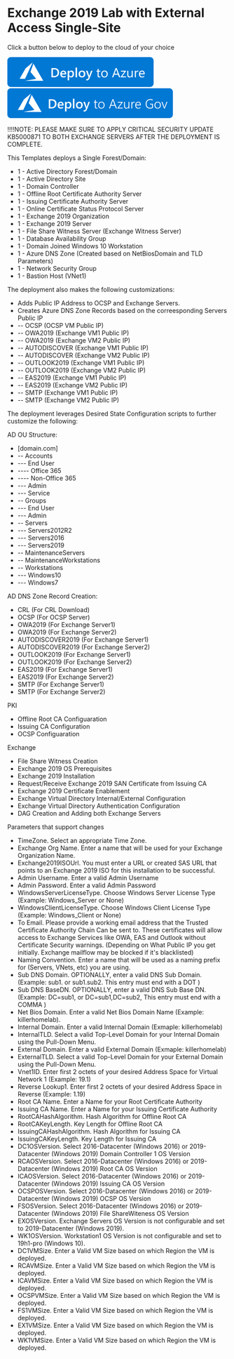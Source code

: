 # Exchange 2019 Lab with External Access Single-Site

Click a button below to deploy to the cloud of your choice

[![Deploy To Azure](https://raw.githubusercontent.com/Azure/azure-quickstart-templates/master/1-CONTRIBUTION-GUIDE/images/deploytoazure.svg?sanitize=true)](https://portal.azure.com/#create/Microsoft.Template/uri/https%3A%2F%2Fraw.githubusercontent.com%2Felliottfieldsjr%2FKillerHomeLab%2FDevelopment%2FExchange2019-with-External-Access-1-Forest_1-DomainController_1-ADSite_1-Workstation%2Fazuredeploy.json)
[![Deploy To Azure US Gov](https://raw.githubusercontent.com/Azure/azure-quickstart-templates/master/1-CONTRIBUTION-GUIDE/images/deploytoazuregov.svg?sanitize=true)](https://portal.azure.us/#create/Microsoft.Template/uri/https%3A%2F%2Fraw.githubusercontent.com%2Felliottfieldsjr%2FKillerHomeLab%2FDevelopment%2FExchange2019-with-External-Access-1-Forest_1-DomainController_1-ADSite_1-Workstation%2Fazuregovdeploy.json)

!!!!NOTE:  PLEASE MAKE SURE TO APPLY CRITICAL SECURITY UPDATE KB5000871 TO BOTH EXCHANGE SERVERS AFTER THE DEPLOYMENT IS COMPLETE.

This Templates deploys a Single Forest/Domain:

- 1 - Active Directory Forest/Domain
- 1 - Active Directory Site
- 1 - Domain Controller
- 1 - Offline Root Certificate Authority Server
- 1 - Issuing Certificate Authority Server
- 1 - Online Certificate Status Protocol Server
- 1 - Exchange 2019 Organization
- 1 - Exchange 2019 Server
- 1 - File Share Witness Server (Exchange Witness Server)
- 1 - Database Availability Group
- 1 - Domain Joined Windows 10 Workstation
- 1 - Azure DNS Zone (Created based on NetBiosDomain and TLD Parameters)
- 1 - Network Security Group
- 1 - Bastion Host (VNet1)

The deployment also makes the following customizations:
- Adds Public IP Address to OCSP and Exchange Servers.
- Creates Azure DNS Zone Records based on the correesponding Servers Public IP
- -- OCSP (OCSP VM Public IP)
- -- OWA2019 (Exchange VM1 Public IP)
- -- OWA2019 (Exchange VM2 Public IP)
- -- AUTODISCOVER (Exchange VM1 Public IP)
- -- AUTODISCOVER (Exchange VM2 Public IP)
- -- OUTLOOK2019 (Exchange VM1 Public IP)
- -- OUTLOOK2019 (Exchange VM2 Public IP)
- -- EAS2019 (Exchange VM1 Public IP)
- -- EAS2019 (Exchange VM2 Public IP)
- -- SMTP (Exchange VM1 Public IP)
- -- SMTP (Exchange VM2 Public IP)

The deployment leverages Desired State Configuration scripts to further customize the following:

AD OU Structure:
- [domain.com]
- -- Accounts
- --- End User
- ---- Office 365
- ---- Non-Office 365
- --- Admin
- --- Service
- -- Groups
- --- End User
- --- Admin
- -- Servers
- --- Servers2012R2
- --- Servers2016
- --- Servers2019
- -- MaintenanceServers
- -- MaintenanceWorkstations
- -- Workstations
- --- Windows10
- --- Windows7

AD DNS Zone Record Creation:
- CRL (For CRL Download)
- OCSP (For OCSP Server)
- OWA2019 (For Exchange Server1)
- OWA2019 (For Exchange Server2)
- AUTODISCOVER2019 (For Exchange Server1)
- AUTODISCOVER2019 (For Exchange Server2)
- OUTLOOK2019 (For Exchange Server1)
- OUTLOOK2019 (For Exchange Server2)
- EAS2019 (For Exchange Server1)
- EAS2019 (For Exchange Server2)
- SMTP (For Exchange Server1)
- SMTP (For Exchange Server2)

PKI
- Offline Root CA Configuaration
- Issuing CA Configuration
- OCSP Configuaration

Exchange
- File Share Witness Creation
- Exchange 2019 OS Prerequisites
- Exchange 2019 Installation
- Request/Receive Exchange 2019 SAN Certificate from Issuing CA
- Exchange 2019 Certificate Enablement
- Exchange Virtual Directory Internal/External Configuration
- Exchange Virtual Directory Authentication Configuration
- DAG Creation and Adding both Exchange Servers

Parameters that support changes
- TimeZone.  Select an appropriate Time Zone.
- Exchange Org Name. Enter a name that will be used for your Exchange Organization Name.
- Exchange2019ISOUrl.  You must enter a URL or created SAS URL that points to an Exchange 2019 ISO for this installation to be successful.
- Admin Username.  Enter a valid Admin Username
- Admin Password.  Enter a valid Admin Password
- WindowsServerLicenseType.  Choose Windows Server License Type (Example:  Windows_Server or None)
- WindowsClientLicenseType.  Choose Windows Client License Type (Example:  Windows_Client or None)
- To Email.  Please provide a working email address that the Trusted Certificate Authority Chain Can be sent to.  These certificates will allow access to Exchange Services like OWA, EAS and Outlook without Certificate Security warnings. (Depending on What Public IP you get initially.  Exchange mailflow may be blocked if it's blacklisted)
- Naming Convention. Enter a name that will be used as a naming prefix for (Servers, VNets, etc) you are using.
- Sub DNS Domain.  OPTIONALLY, enter a valid DNS Sub Domain. (Example:  sub1. or sub1.sub2.    This entry must end with a DOT )
- Sub DNS BaseDN.  OPTIONALLY, enter a valid DNS Sub Base DN. (Example:  DC=sub1, or DC=sub1,DC=sub2,    This entry must end with a COMMA )
- Net Bios Domain.  Enter a valid Net Bios Domain Name (Example:  killerhomelab).
- Internal Domain.  Enter a valid Internal Domain (Exmaple:  killerhomelab)
- InternalTLD.  Select a valid Top-Level Domain for your Internal Domain using the Pull-Down Menu.
- External Domain.  Enter a valid External Domain (Exmaple:  killerhomelab)
- ExternalTLD.  Select a valid Top-Level Domain for your External Domain using the Pull-Down Menu.
- Vnet1ID.  Enter first 2 octets of your desired Address Space for Virtual Network 1 (Example:  19.1)
- Reverse Lookup1.  Enter first 2 octets of your desired Address Space in Reverse (Example:  1.19)
- Root CA Name.  Enter a Name for your Root Certificate Authority
- Issuing CA Name.  Enter a Name for your Issuing Certificate Authority
- RootCAHashAlgorithm.  Hash Algorithm for Offline Root CA
- RootCAKeyLength.  Key Length for Offline Root CA
- IssuingCAHashAlgorithm.  Hash Algorithm for Issuing CA
- IssuingCAKeyLength.  Key Length for Issuing CA
- DC1OSVersion.  Select 2016-Datacenter (Windows 2016) or 2019-Datacenter (Windows 2019) Domain Controller 1 OS Version
- RCAOSVersion.  Select 2016-Datacenter (Windows 2016) or 2019-Datacenter (Windows 2019) Root CA OS Version
- ICAOSVersion.  Select 2016-Datacenter (Windows 2016) or 2019-Datacenter (Windows 2019) Issuing CA OS Version
- OCSPOSVersion.  Select 2016-Datacenter (Windows 2016) or 2019-Datacenter (Windows 2019) OCSP OS Version
- FSOSVersion.  Select 2016-Datacenter (Windows 2016) or 2019-Datacenter (Windows 2019) File ShareWiteness OS Version
- EXOSVersion.  Exchange Servers OS Version is not configurable and set to 2019-Datacenter (Windows 2019).
- WK1OSVersion.  Workstation1 OS Version is not configurable and set to 19h1-pro (Windows 10).
- DC1VMSize.  Enter a Valid VM Size based on which Region the VM is deployed.
- RCAVMSize.  Enter a Valid VM Size based on which Region the VM is deployed.
- ICAVMSize.  Enter a Valid VM Size based on which Region the VM is deployed.
- OCSPVMSize.  Enter a Valid VM Size based on which Region the VM is deployed.
- FS1VMSize.  Enter a Valid VM Size based on which Region the VM is deployed.
- EX1VMSize.  Enter a Valid VM Size based on which Region the VM is deployed.
- WK1VMSize.  Enter a Valid VM Size based on which Region the VM is deployed.